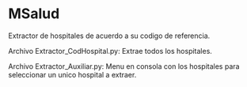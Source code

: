 # MSalud
Extractor de hospitales de acuerdo a su codigo de referencia.

Archivo Extractor_CodHospital.py: Extrae todos los hospitales.

Archivo Extractor_Auxiliar.py: Menu en consola con los hospitales para seleccionar un unico hospital a extraer.
